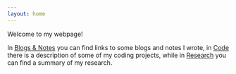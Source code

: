```yaml
---
layout: home
---
```


Welcome to my webpage!

In [Blogs & Notes](/blogs-and-notes) you can find links to some blogs and notes I wrote, in [Code](/code) there is a description of some of my coding projects, while in [Research](/research) you can find a summary of my research.